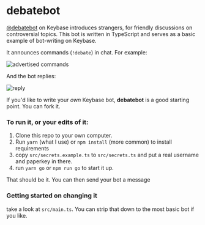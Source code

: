 # debatebot

[@debatebot](https://keybase.io/debatebot) on Keybase introduces strangers, for friendly discussions on controversial topics. This bot is written in TypeScript and serves as a basic example of bot-writing on Keybase. 

It announces commands (`!debate`) in chat. For example:

![advertised commands](https://github.com/keybase/debatebot/raw/master/images/advertised-commands.png)

And the bot replies:

![reply](https://github.com/keybase/debatebot/raw/master/images/reply.png)

If you'd like to write your _own_ Keybase bot, **debatebot** is a good starting point. You can fork it.

### To run it, or your edits of it:

1. Clone this repo to your own computer.
2. Run `yarn` (what I use) or `npm install` (more common) to install requirements
3. copy `src/secrets.example.ts` to `src/secrets.ts` and put a real username and paperkey in there.
4. run `yarn go` or `npm run go` to start it up.

That should be it. You can then send your bot a message

### Getting started on changing it

take a look at `src/main.ts`. You can strip that down to the most basic bot if you like.
